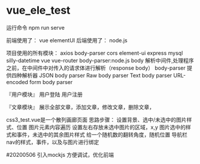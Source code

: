 # vue_ele_test
运行命令 
npm run serve

前端使用了： vue elementUI 
后端使用了： node.js 

项目使用的所有模块：
axios  body-parser  cors  element-ui express mysql silly-datetime vue vue-router
body-parser:node.js body 解析中间件,处理程序之前，在中间件中对传入的请求体进行解析（response body）
    body-parser 提供四种解析器
        JSON body parser
        Raw body parser
        Text body parser
        URL-encoded form body parser

『用户模块』
    用户登陆
   用户注册

『文章模块』
    展示全部文章，添加文章，修改文章，删除文章，

css3_test.vue是一个散列画廊页面
思路步骤：
设置背景、选中/未选中的图片样式、位置
图片元素内容遍历
设置左右存放未选中图片的区域，x,y
图片选中的样式和事件，未选中的其余图片样式
给一个随机数的翻转角度，随机位置
导航栏nav的样式，事件，以及与图片进行绑定

#20200506 引入mockjs
方便调试，优化前端

